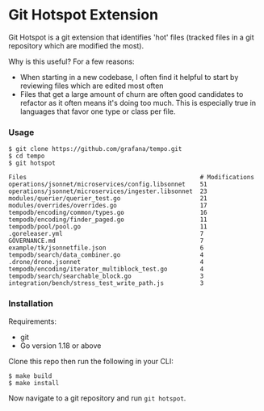 # Git Hotspot Extension

Git Hotspot is a git extension that identifies 'hot' files (tracked files in a git repository which are modified the most).

Why is this useful? For a few reasons:

- When starting in a new codebase, I often find it helpful to start by reviewing files which are edited most often
- Files that get a large amount of churn are often good candidates to refactor as it often means it's doing too much. This is especially true in languages that favor one type or class per file.

### Usage 

```
$ git clone https://github.com/grafana/tempo.git
$ cd tempo
$ git hotspot

Files                                                # Modifications
operations/jsonnet/microservices/config.libsonnet    51
operations/jsonnet/microservices/ingester.libsonnet  23
modules/querier/querier_test.go                      21
modules/overrides/overrides.go                       17
tempodb/encoding/common/types.go                     16
tempodb/encoding/finder_paged.go                     11
tempodb/pool/pool.go                                 11
.goreleaser.yml                                      7
GOVERNANCE.md                                        7
example/tk/jsonnetfile.json                          6
tempodb/search/data_combiner.go                      4
.drone/drone.jsonnet                                 4
tempodb/encoding/iterator_multiblock_test.go         4
tempodb/search/searchable_block.go                   3
integration/bench/stress_test_write_path.js          3
```



### Installation

Requirements:
- git
- Go version 1.18 or above

Clone this repo then run the following in your CLI:

```
$ make build  
$ make install
```

Now navigate to a git repository and run `git hotspot`.

